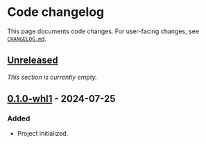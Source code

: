 <!-- Keep a Changelog guide -> https://keepachangelog.com -->

# Code changelog


This page documents code changes.
For user-facing changes, see [`CHANGELOG.md`][_-1].


  [_-1]: ./CHANGELOG.md


## [Unreleased]

<i>This section is currently empty.</i>


## [0.1.0-whl1] - 2024-07-25

### Added

* Project initialized.


  [Unreleased]: https://github.com/InSyncWithFoo/pyright-for-pycharm/compare/v0.1.0-whl1..HEAD
  [0.1.0-whl1]: https://github.com/InSyncWithFoo/uv-for-pycharm/commits
